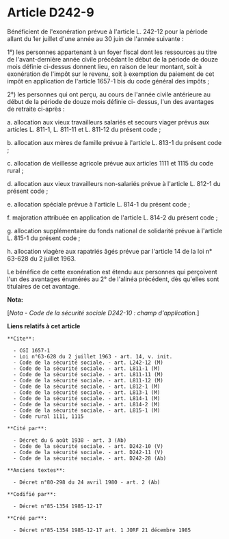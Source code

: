 # Article D242-9

Bénéficient de l'exonération prévue à l'article L. 242-12 pour la période allant du 1er juillet d'une année au 30 juin de
l'année suivante : 

1°) les personnes appartenant à un foyer fiscal dont les ressources au titre de l'avant-dernière année civile précédant le
début de la période de douze mois définie ci-dessus donnent lieu, en raison de leur montant, soit à exonération de l'impôt
sur le revenu, soit à exemption du paiement de cet impôt en application de l'article 1657-1 bis du code général des impôts ; 

2°) les personnes qui ont perçu, au cours de l'année civile antérieure au début de la période de douze mois définie ci-
dessus, l'un des avantages de retraite ci-après : 

a. allocation aux vieux travailleurs salariés et secours viager prévus aux articles L. 811-1, L. 811-11 et L. 811-12 du
présent code ; 

b. allocation aux mères de famille prévue à l'article L. 813-1 du présent code ; 

c. allocation de vieillesse agricole prévue aux articles 1111 et 1115 du code rural ; 

d. allocation aux vieux travailleurs non-salariés prévue à l'article L. 812-1 du présent code  ; 

e. allocation spéciale prévue à l'article L. 814-1 du présent code ; 

f. majoration attribuée en application de l'article L. 814-2 du présent code ; 

g. allocation supplémentaire du fonds national de solidarité prévue à l'article L. 815-1 du présent code ; 

h. allocation viagère aux rapatriés âgés prévue par l'article 14 de la loi n° 63-628 du 2 juillet 1963. 

Le bénéfice de cette exonération est étendu aux personnes qui perçoivent l'un des avantages énumérés au 2° de l'alinéa
précédent, dès qu'elles sont titulaires de cet avantage.

**Nota:**

[*Nota - Code de la sécurité sociale D242-10 : champ d'application.*]

**Liens relatifs à cet article**

	**Cite**:

	  - CGI 1657-1
	  - Loi n°63-628 du 2 juillet 1963 - art. 14, v. init.
	  - Code de la sécurité sociale. - art. L242-12 (M)
	  - Code de la sécurité sociale. - art. L811-1 (M)
	  - Code de la sécurité sociale. - art. L811-11 (M)
	  - Code de la sécurité sociale. - art. L811-12 (M)
	  - Code de la sécurité sociale. - art. L812-1 (M)
	  - Code de la sécurité sociale. - art. L813-1 (M)
	  - Code de la sécurité sociale. - art. L814-1 (M)
	  - Code de la sécurité sociale. - art. L814-2 (M)
	  - Code de la sécurité sociale. - art. L815-1 (M)
	  - Code rural 1111, 1115

	**Cité par**:

	  - Décret du 6 août 1938 - art. 3 (Ab)
	  - Code de la sécurité sociale. - art. D242-10 (V)
	  - Code de la sécurité sociale. - art. D242-11 (V)
	  - Code de la sécurité sociale. - art. D242-28 (Ab)

	**Anciens textes**:

	  - Décret n°80-298 du 24 avril 1980 - art. 2 (Ab)

	**Codifié par**:

	  - Décret n°85-1354 1985-12-17

	**Créé par**:

	  - Décret n°85-1354 1985-12-17 art. 1 JORF 21 décembre 1985
